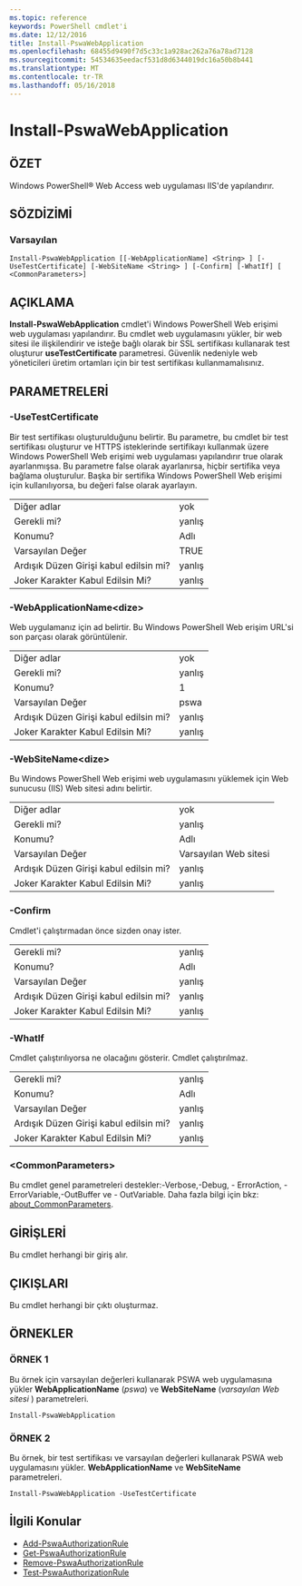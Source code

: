 ```yaml
---
ms.topic: reference
keywords: PowerShell cmdlet'i
ms.date: 12/12/2016
title: Install-PswaWebApplication
ms.openlocfilehash: 68455d9490f7d5c33c1a928ac262a76a78ad7128
ms.sourcegitcommit: 54534635eedacf531d8d6344019dc16a50b8b441
ms.translationtype: MT
ms.contentlocale: tr-TR
ms.lasthandoff: 05/16/2018
---
```

# <a name="install-pswawebapplication"></a>Install-PswaWebApplication

## <a name="synopsis"></a>ÖZET

Windows PowerShell® Web Access web uygulaması IIS'de yapılandırır.

## <a name="syntax"></a>SÖZDİZİMİ

### <a name="default"></a>Varsayılan
```
Install-PswaWebApplication [[-WebApplicationName] <String> ] [-UseTestCertificate] [-WebSiteName <String> ] [-Confirm] [-WhatIf] [ <CommonParameters>]
```

## <a name="description"></a>AÇIKLAMA

**Install-PswaWebApplication** cmdlet'i Windows PowerShell Web erişimi web uygulaması yapılandırır. Bu cmdlet web uygulamasını yükler, bir web sitesi ile ilişkilendirir ve isteğe bağlı olarak bir SSL sertifikası kullanarak test oluşturur **useTestCertificate** parametresi. Güvenlik nedeniyle web yöneticileri üretim ortamları için bir test sertifikası kullanmamalısınız.

## <a name="parameters"></a>PARAMETRELERİ

### <a name="-usetestcertificate"></a>-UseTestCertificate

Bir test sertifikası oluşturulduğunu belirtir. Bu parametre, bu cmdlet bir test sertifikası oluşturur ve HTTPS isteklerinde sertifikayı kullanmak üzere Windows PowerShell Web erişimi web uygulaması yapılandırır true olarak ayarlanmışsa. Bu parametre false olarak ayarlanırsa, hiçbir sertifika veya bağlama oluşturulur. Başka bir sertifika Windows PowerShell Web erişimi için kullanılıyorsa, bu değeri false olarak ayarlayın.

|||
|-|-|
| Diğer adlar                              | yok                                 |
| Gerekli mi?                            | yanlış                                |
| Konumu?                            | Adlı                                |
| Varsayılan Değer                        | TRUE                                 |
| Ardışık Düzen Girişi kabul edilsin mi?               | yanlış                                |
| Joker Karakter Kabul Edilsin Mi?          | yanlış                                |

### <a name="-webapplicationnameltstringgt"></a>-WebApplicationName&lt;dize&gt;

Web uygulamanız için ad belirtir. Bu Windows PowerShell Web erişim URL'si son parçası olarak görüntülenir.

|||
|-|-|
| Diğer adlar                              | yok                                 |
| Gerekli mi?                            | yanlış                                |
| Konumu?                            | 1                                    |
| Varsayılan Değer                        | pswa                                 |
| Ardışık Düzen Girişi kabul edilsin mi?               | yanlış                                |
| Joker Karakter Kabul Edilsin Mi?          | yanlış                                |

### <a name="-websitenameltstringgt"></a>-WebSiteName&lt;dize&gt;

Bu Windows PowerShell Web erişimi web uygulamasını yüklemek için Web sunucusu (IIS) Web sitesi adını belirtir.

|||
|-|-|
| Diğer adlar                              | yok                                 |
| Gerekli mi?                            | yanlış                                |
| Konumu?                            | Adlı                                |
| Varsayılan Değer                        | Varsayılan Web sitesi                     |
| Ardışık Düzen Girişi kabul edilsin mi?               | yanlış                                |
| Joker Karakter Kabul Edilsin Mi?          | yanlış                                |

### <a name="-confirm"></a>-Confirm

Cmdlet'i çalıştırmadan önce sizden onay ister.

|||
|-|-|
| Gerekli mi?                            | yanlış                                |
| Konumu?                            | Adlı                                |
| Varsayılan Değer                        | yanlış                                |
| Ardışık Düzen Girişi kabul edilsin mi?               | yanlış                                |
| Joker Karakter Kabul Edilsin Mi?          | yanlış                                |

### <a name="-whatif"></a>-WhatIf

Cmdlet çalıştırılıyorsa ne olacağını gösterir.
Cmdlet çalıştırılmaz.

|||
|-|-|
| Gerekli mi?                            | yanlış                                |
| Konumu?                            | Adlı                                |
| Varsayılan Değer                        | yanlış                                |
| Ardışık Düzen Girişi kabul edilsin mi?               | yanlış                                |
| Joker Karakter Kabul Edilsin Mi?          | yanlış                                |

### <a name="ltcommonparametersgt"></a>&lt;CommonParameters&gt;

Bu cmdlet genel parametreleri destekler:-Verbose,-Debug, - ErrorAction, - ErrorVariable,-OutBuffer ve - OutVariable.
Daha fazla bilgi için bkz: [about_CommonParameters](http://go.microsoft.com/fwlink/p/?LinkID=113216).

## <a name="inputs"></a>GİRİŞLERİ

Bu cmdlet herhangi bir giriş alır.

## <a name="outputs"></a>ÇIKIŞLARI

Bu cmdlet herhangi bir çıktı oluşturmaz.

## <a name="examples"></a>ÖRNEKLER

### <a name="example-1"></a>ÖRNEK 1

Bu örnek için varsayılan değerleri kullanarak PSWA web uygulamasına yükler **WebApplicationName** (*pswa*) ve **WebSiteName** (*varsayılan Web sitesi* ) parametreleri.

```
Install-PswaWebApplication
```

### <a name="example-2"></a>ÖRNEK 2

Bu örnek, bir test sertifikası ve varsayılan değerleri kullanarak PSWA web uygulamasını yükler. **WebApplicationName** ve **WebSiteName** parametreleri.

```
Install-PswaWebApplication -UseTestCertificate
```

## <a name="related-topics"></a>İlgili Konular

- [Add-PswaAuthorizationRule](add-pswaauthorizationrule.md)
- [Get-PswaAuthorizationRule](get-pswaauthorizationrule.md)
- [Remove-PswaAuthorizationRule](remove-pswaauthorizationrule.md)
- [Test-PswaAuthorizationRule](test-pswaauthorizationrule.md)
